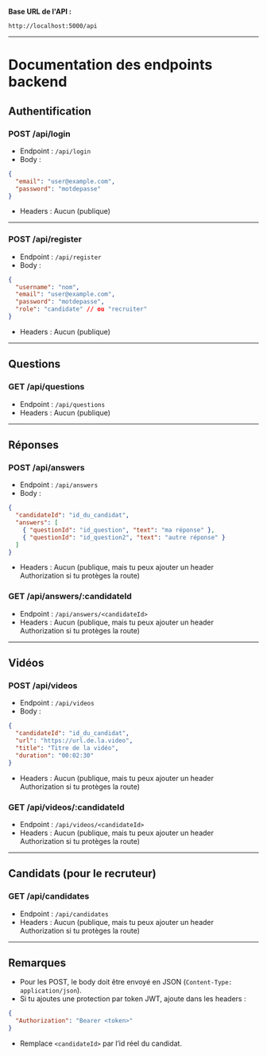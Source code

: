 **Base URL de l'API :**

```
http://localhost:5000/api
```

---

# Documentation des endpoints backend

## Authentification

### POST /api/login
- Endpoint : `/api/login`
- Body :
```json
{
  "email": "user@example.com",
  "password": "motdepasse"
}
```
- Headers : Aucun (publique)

---

### POST /api/register
- Endpoint : `/api/register`
- Body :
```json
{
  "username": "nom",
  "email": "user@example.com",
  "password": "motdepasse",
  "role": "candidate" // ou "recruiter"
}
```
- Headers : Aucun (publique)

---

## Questions

### GET /api/questions
- Endpoint : `/api/questions`
- Headers : Aucun (publique)

---

## Réponses

### POST /api/answers
- Endpoint : `/api/answers`
- Body :
```json
{
  "candidateId": "id_du_candidat",
  "answers": [
    { "questionId": "id_question", "text": "ma réponse" },
    { "questionId": "id_question2", "text": "autre réponse" }
  ]
}
```
- Headers : Aucun (publique, mais tu peux ajouter un header Authorization si tu protèges la route)

### GET /api/answers/:candidateId
- Endpoint : `/api/answers/<candidateId>`
- Headers : Aucun (publique, mais tu peux ajouter un header Authorization si tu protèges la route)

---

## Vidéos

### POST /api/videos
- Endpoint : `/api/videos`
- Body :
```json
{
  "candidateId": "id_du_candidat",
  "url": "https://url.de.la.video",
  "title": "Titre de la vidéo",
  "duration": "00:02:30"
}
```
- Headers : Aucun (publique, mais tu peux ajouter un header Authorization si tu protèges la route)

### GET /api/videos/:candidateId
- Endpoint : `/api/videos/<candidateId>`
- Headers : Aucun (publique, mais tu peux ajouter un header Authorization si tu protèges la route)

---

## Candidats (pour le recruteur)

### GET /api/candidates
- Endpoint : `/api/candidates`
- Headers : Aucun (publique, mais tu peux ajouter un header Authorization si tu protèges la route)

---

## Remarques
- Pour les POST, le body doit être envoyé en JSON (`Content-Type: application/json`).
- Si tu ajoutes une protection par token JWT, ajoute dans les headers :
```json
{
  "Authorization": "Bearer <token>"
}
```
- Remplace `<candidateId>` par l’id réel du candidat.
